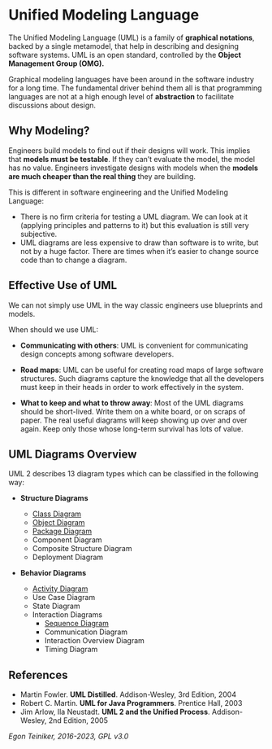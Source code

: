 # Unified Modeling Language 

The Unified Modeling Language (UML) is a family of **graphical notations**, backed
by a single metamodel, that help in describing and designing software systems.
UML is an open standard, controlled by the **Object Management Group (OMG).**

Graphical modeling languages have been around in the software industry for a long time.
The fundamental driver behind them all is that programming languages are not at a high enough level of **abstraction**
to facilitate discussions about design.

## Why Modeling?
Engineers build models to find out if their designs will work.
This implies that **models must be testable**. If they can’t evaluate the model, the model has no value.
Engineers investigate designs with models when the **models are much cheaper than the real thing** they are building.

This is different in software engineering and the Unified Modeling Language:
* There is no firm criteria for testing a UML diagram. We can look at it (applying principles and patterns to it) but
  this evaluation is still very subjective.
* UML diagrams are less expensive to draw than software is to write, but not by a huge factor. There are times when
  it’s easier to change source code than to change a diagram.

## Effective Use of UML
We can not simply use UML in the way classic engineers use blueprints and models.

When should we use UML:
* **Communicating with others**: UML is convenient for communicating design concepts among software developers.

* **Road maps**: UML can be useful for creating road maps of large software structures.
  Such diagrams capture the knowledge that all the developers must keep in their heads in order to work effectively
  in the system.

* **What to keep and what to throw away**: Most of the UML diagrams should be short-lived.
  Write them on a white board, or on scraps of paper.
  The real useful diagrams will keep showing up over and over again.
  Keep only those whose long-term survival has lots of value.


## UML Diagrams Overview

UML 2 describes 13 diagram types which can be classified in the following way:
* **Structure Diagrams**
    * [Class Diagram](class-diagram/README.md)
    * [Object Diagram](object-diagram/README.md)
    * [Package Diagram](package-diagram/README.md)
    * Component Diagram
    * Composite Structure Diagram
    * Deployment Diagram
    

* **Behavior Diagrams**
    * [Activity Diagram](activity-diagram/README.md)
    * Use Case Diagram
    * State Diagram
    * Interaction Diagrams
        * [Sequence Diagram](sequence-diagram/README.md)
        * Communication Diagram
        * Interaction Overview Diagram
        * Timing Diagram

    

## References
* Martin Fowler. **UML Distilled**. Addison-Wesley, 3rd Edition, 2004
* Robert C. Martin. **UML for Java Programmers**. Prentice Hall, 2003
* Jim Arlow, Ila Neustadt. **UML 2 and the Unified Process**. Addison-Wesley, 2nd Edition, 2005

*Egon Teiniker, 2016-2023, GPL v3.0*